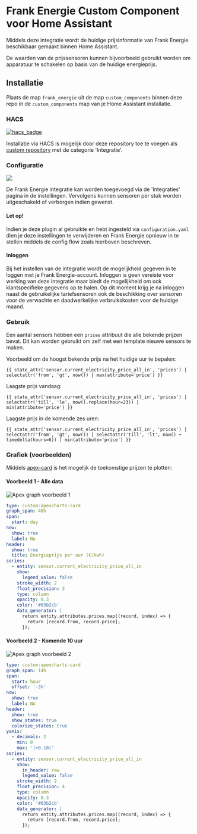# Frank Energie Custom Component voor Home Assistant
Middels deze integratie wordt de huidige prijsinformatie van Frank Energie beschikbaar gemaakt binnen Home Assistant.

De waarden van de prijssensoren kunnen bijvoorbeeld gebruikt worden om apparatuur te schakelen op basis van de huidige energieprijs.

## Installatie
Plaats de map `frank_energie` uit de map `custom_components` binnen deze repo in de `custom_components` map van je Home Assistant installatie.

### HACS
[![hacs_badge](https://img.shields.io/badge/HACS-Custom-41BDF5.svg)](https://github.com/hacs/integration)

Installatie via HACS is mogelijk door deze repository toe te voegen als [custom repository](https://hacs.xyz/docs/faq/custom_repositories) met de categorie 'Integratie'.

### Configuratie

<a href="https://my.home-assistant.io/redirect/config_flow_start/?domain=frank_energie" class="my badge" target="_blank">
    <img src="https://my.home-assistant.io/badges/config_flow_start.svg">
</a>

De Frank Energie integratie kan worden toegevoegd via de 'Integraties' pagina in de instellingen.
Vervolgens kunnen sensoren per stuk worden uitgeschakeld of verborgen indien gewenst.

#### Let op!

Indien je deze plugin al gebruikte en hebt ingesteld via `configuration.yaml` dien je deze instellingen te verwijderen en Frank Energie opnieuw in te stellen middels de config flow zoals hierboven beschreven.

#### Inloggen

Bij het instellen van de integratie wordt de mogelijkheid gegeven in te loggen met je Frank Energie-account. Inloggen is geen vereiste voor werking van deze integratie maar biedt de mogelijkheid om ook klantspecifieke gegevens op te halen. Op dit moment krijg je na inloggen naast de gebruikelijke tariefsensoren ook de beschikking over sensoren voor de verwachte en daadwerkelijke verbruikskosten voor de huidige maand.

### Gebruik

Een aantal sensors hebben een `prices` attribuut die alle bekende prijzen bevat. Dit kan worden gebruikt om zelf met een template nieuwe sensors te maken.

Voorbeeld om de hoogst bekende prijs na het huidige uur te bepalen:
```
{{ state_attr('sensor.current_electricity_price_all_in', 'prices') | selectattr('from', 'gt', now()) | max(attribute='price') }}
```

Laagste prijs vandaag:
```
{{ state_attr('sensor.current_electricity_price_all_in', 'prices') | selectattr('till', 'le', now().replace(hour=23)) | min(attribute='price') }}
```

Laagste prijs in de komende zes uren:
```
{{ state_attr('sensor.current_electricity_price_all_in', 'prices') | selectattr('from', 'gt', now()) | selectattr('till', 'lt', now() + timedelta(hours=6)) | min(attribute='price') }}
```

### Grafiek (voorbeelden)
Middels [apex-card](https://github.com/RomRider/apexcharts-card) is het mogelijk de toekomstige prijzen te plotten:

#### Voorbeeld 1 - Alle data

![Apex graph voorbeeld 1](/images/example_1.png "Voorbeeld 1")

```yaml 
type: custom:apexcharts-card
graph_span: 48h
span:
  start: day
now:
  show: true
  label: Nu
header:
  show: true
  title: Energieprijs per uur (€/kwh)
series:
  - entity: sensor.current_electricity_price_all_in
    show:
      legend_value: false
    stroke_width: 2
    float_precision: 3
    type: column
    opacity: 0.3
    color: '#03b2cb'
    data_generator: |
      return entity.attributes.prices.map((record, index) => {
        return [record.from, record.price];
      });
```

#### Voorbeeld 2 - Komende 10 uur

![Apex graph voorbeeld 2](/images/example_2.png "Voorbeeld 2")

```yaml
type: custom:apexcharts-card
graph_span: 14h
span:
  start: hour
  offset: '-3h'
now:
  show: true
  label: Nu
header:
  show: true
  show_states: true
  colorize_states: true
yaxis:
  - decimals: 2
    min: 0
    max: '|+0.10|'
series:
  - entity: sensor.current_electricity_price_all_in
    show:
      in_header: raw
      legend_value: false
    stroke_width: 2
    float_precision: 4
    type: column
    opacity: 0.3
    color: '#03b2cb'
    data_generator: |
      return entity.attributes.prices.map((record, index) => {
        return [record.from, record.price];
      });
```
